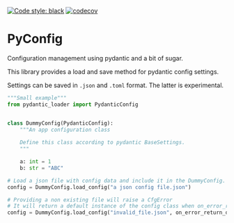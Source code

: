 [![Code style: black](https://img.shields.io/badge/code%20style-black-000000.svg)](https://github.com/psf/black)
[![codecov](https://codecov.io/gh/sander76/pyconfig/branch/master/graph/badge.svg)](https://codecov.io/gh/sander76/pyconfig)

# PyConfig

Configuration management using pydantic and a bit of sugar.

This library provides a load and save method for pydantic config settings.

Settings can be saved in `.json` and `.toml` format. The latter is experimental.

```python
"""Small example"""
from pydantic_loader import PydanticConfig


class DummyConfig(PydanticConfig):
    """An app configuration class
    
    Define this class according to pydantic BaseSettings.
    """

    a: int = 1
    b: str = "ABC"

# Load a json file with config data and include it in the DummyConfig.
config = DummyConfig.load_config("a json config file.json")

# Providing a non existing file will raise a CfgError
# It will return a default instance of the config class when on_error_return_default=True
config = DummyConfig.load_config("invalid_file.json", on_error_return_default=True)
```
